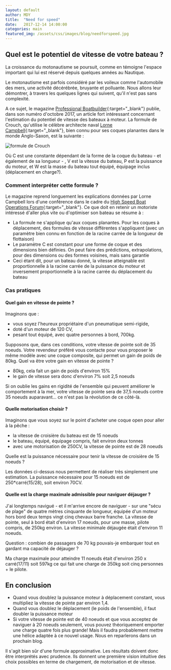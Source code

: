 ```yaml
---
layout: default
author: MDY
title:  "Need for speed"
date:   2017-12-14 14:00:00
categories: main
featured_img: /assets/css/images/blog/needforspeed.jpg
---
```

## Quel est le potentiel de vitesse de votre bateau ?
La croissance du motonautisme se poursuit, comme en témoigne l'espace important qui lui est réservé depuis quelques années au Nautique. 

Le motonautisme est parfois considéré par les voileux comme l'automobile des mers, une activité décérébrée, bruyante et polluante. Nous allons leur démontrer, à travers les quelques lignes qui suivent, qu'il n'est pas sans complexité. 
<!--break-->

A ce sujet, le magazine [Professional Boatbuilder](https://www.proboat.com/){:target="_blank"} publie, dans son numéro d'octobre 2017, un article fort intéressant concernant l'estimation du potentiel de vitesse des bateaux à moteur. La formule de Crouch, qu'utilise le célèbre architecte naval [Lorne Campbell](http://lornecampbelldesign.com/){:target="_blank"}, bien connu pour ses coques planantes dans le monde Anglo-Saxon, est la suivante :

![formule de Crouch](/assets/images/blog/crouchformula.jpg)

Où C est une constante dépendant de la forme de la coque du bateau - et également de sa longueur - , V est la vitesse du bateau, P est la puissance du moteur, et W est la masse du bateau tout équipé, équipage inclus (déplacement en charge?).

### Comment interpréter cette formule ?
Le magazine reprend longuement les explications données par Lorne Campbell lors d'une conférence dans le cadre du [High Speed Boat Operations Forum](http://hsbo.org/){:target="_blank"}. Ce que doit en retenir un motoriste intéressé d'aller plus vite ou d'optimiser son bateau se résume à :

- La formule ne s'applique qu'aux coques planantes. Pour les coques à déplacement, des formules de vitesse différentes s'appliquent (avec un paramètre bien connu en fonction de la racine carrée de la longueur de flottaison)
- Le paramètre C est constant pour une forme de coque et des dimensions bien définies. On peut faire des prédictions, extrapolations, pour des dimensions ou des formes voisines, mais sans garantie
- Ceci étant dit, pour un bateau donné, la vitesse atteignable est proportionnelle à la racine carrée de la puissance du moteur et inversement proportionnelle à la racine carrée du déplacement du bateau

### Cas pratiques

#### Quel gain en vitesse de pointe ?
Imaginons que : 

- vous soyez l'heureux propriétaire d'un pneumatique semi-rigide, 
- doté d'un moteur de 120 CV, 
- pesant tout équipé, avec quatre personnes à bord, 700kg. 

Supposons que, dans ces conditions, votre vitesse de pointe soit de 35 noeuds. Votre revendeur préféré vous contacte pour vous proposer le même modèle avec une coque composite, qui permet un gain de poids de 80kg. Quel va être votre gain en vitesse de pointe ?

- 80kg, cela fait un gain de poids d'environ 15%
- le gain de vitesse sera donc d'environ 7% soit  2,5 noeuds

Si on oublie les gains en rigidité de l'ensemble qui peuvent améliorer le comportement à la mer, votre vitesse de pointe sera de 37,5 noeuds contre 35 noeuds auparavant... ce n'est pas la révolution de ce côté-là.

#### Quelle motorisation choisir ?
Imaginons que vous soyez sur le point d'acheter une coque open pour aller à la pêche :

- la vitesse de croisière du bateau est de 15 noeuds
- le bateau, équipé, équipage compris, fait environ deux tonnes
- avec une motorisation de 250CV, la vitesse de pointe est de 28 noeuds

Quelle est la puissance nécessaire pour tenir la vitesse de croisière de 15 noeuds ?

Les données ci-dessus nous permettent de réaliser très simplement une estimation. La puissance nécessaire pour 15 noeuds est de 250*carré(15/28), soit environ 70CV.

#### Quelle est la charge maximale admissible pour naviguer déjauger ?
J'ai longtemps navigué - et il m'arrive encore de naviguer - sur une "sécu de plage" de quatre mètres cinquante de longueur, équipée d'un moteur hors bord deux temps vingt cinq chevaux barre franche. La vitesse de pointe, seul à bord était d'environ 17 noeuds, pour une masse, pilote compris, de 250kg environ. La vitesse minimale déjaugée était d'environ 11 noeuds.

Question : combien de passagers de 70 kg pouvais-je embarquer tout en gardant ma capacité de déjauger ?

Ma charge maximale pour atteindre 11 noeuds était d'environ 250 x carré(17/11) soit 597kg ce qui fait une charge de 350kg soit cinq personnes + le pilote.

## En conclusion
- Quand vous doublez la puissance moteur à déplacement constant, vous multipliez la vitesse de pointe par environ 1,4.
- Quand vous doublez le déplacement (le poids de l'ensemble), il faut doubler la puissance moteur
- Si votre vitesse de pointe est de 40 noeuds et que vous acceptez de naviguer à 20 noeuds seulement, vous pouvez théoriquement emporter une charge quatre fois plus grande! Mais il faudra probablement mettre une hélice adaptée à ce nouvel usage. Nous en reparlerons dans un prochain blog.

Il s'agit bien sûr d'une formule approximative. Les résultats doivent donc être interprétés avec prudence. Ils donnent une première vision intuitive des choix possibles en terme de chargement, de motorisation et de vitesse.





